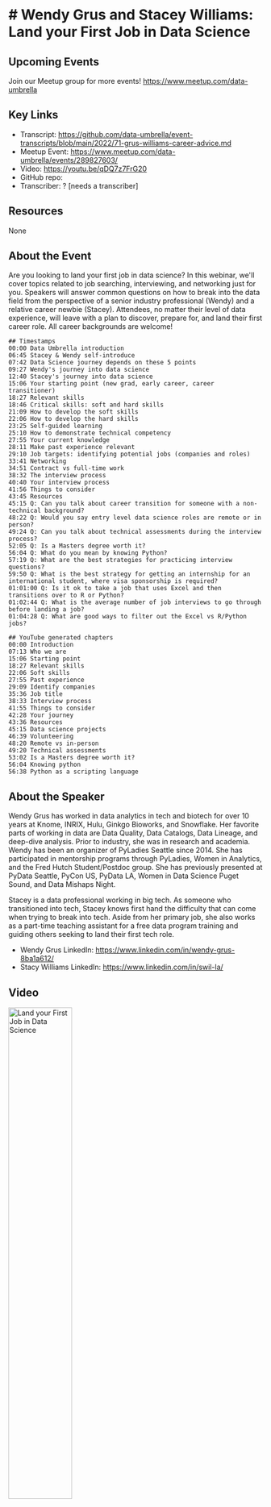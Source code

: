 # # Wendy Grus and Stacey Williams: Land your First Job in Data Science

## Upcoming Events
Join our Meetup group for more events!
https://www.meetup.com/data-umbrella

## Key Links
- Transcript: https://github.com/data-umbrella/event-transcripts/blob/main/2022/71-grus-williams-career-advice.md 
- Meetup Event: https://www.meetup.com/data-umbrella/events/289827603/
- Video: https://youtu.be/qDQ7z7FrG20
- GitHub repo:  
- Transcriber:  ? [needs a transcriber]

## Resources
None

## About the Event
Are you looking to land your first job in data science? In this webinar, we'll cover topics related to job searching, interviewing, and networking just for you. Speakers will answer common questions on how to break into the data field from the perspective of a senior industry professional (Wendy) and a relative career newbie (Stacey). Attendees, no matter their level of data experience, will leave with a plan to discover, prepare for, and land their first career role. All career backgrounds are welcome!


```
## Timestamps
00:00 Data Umbrella introduction
06:45 Stacey & Wendy self-introduce
07:42 Data Science journey depends on these 5 points
09:27 Wendy's journey into data science
12:40 Stacey's journey into data science
15:06 Your starting point (new grad, early career, career transitioner)
18:27 Relevant skills
18:46 Critical skills: soft and hard skills
21:09 How to develop the soft skills
22:06 How to develop the hard skills
23:25 Self-guided learning
25:10 How to demonstrate technical competency
27:55 Your current knowledge
28:11 Make past experience relevant
29:10 Job targets: identifying potential jobs (companies and roles)
33:41 Networking
34:51 Contract vs full-time work
38:32 The interview process
40:40 Your interview process
41:56 Things to consider
43:45 Resources
45:15 Q: Can you talk about career transition for someone with a non-technical background?
48:22 Q: Would you say entry level data science roles are remote or in person?
49:24 Q: Can you talk about technical assessments during the interview process?
52:05 Q: Is a Masters degree worth it?
56:04 Q: What do you mean by knowing Python?
57:19 Q: What are the best strategies for practicing interview questions?
59:50 Q: What is the best strategy for getting an internship for an international student, where visa sponsorship is required?
01:01:00 Q: Is it ok to take a job that uses Excel and then transitions over to R or Python?
01:02:44 Q: What is the average number of job interviews to go through before landing a job?
01:04:28 Q: What are good ways to filter out the Excel vs R/Python jobs?
```

```
## YouTube generated chapters
00:00 Introduction
07:13 Who we are
15:06 Starting point
18:27 Relevant skills
22:06 Soft skills
27:55 Past experience
29:09 Identify companies
35:36 Job title
38:33 Interview process
41:55 Things to consider
42:28 Your journey
43:36 Resources
45:15 Data science projects
46:39 Volunteering
48:20 Remote vs in-person
49:20 Technical assessments
53:02 Is a Masters degree worth it?
56:04 Knowing python
56:38 Python as a scripting language
```


## About the Speaker
Wendy Grus has worked in data analytics in tech and biotech for over 10 years at Knome, INRIX, Hulu, Ginkgo Bioworks, and Snowflake. Her favorite parts of working in data are Data Quality, Data Catalogs, Data Lineage, and deep-dive analysis. Prior to industry, she was in research and academia. Wendy has been an organizer of PyLadies Seattle since 2014. She has participated in mentorship programs through PyLadies, Women in Analytics, and the Fred Hutch Student/Postdoc group. She has previously presented at PyData Seattle, PyCon US, PyData LA, Women in Data Science Puget Sound, and Data Mishaps Night.

Stacey is a data professional working in big tech. As someone who transitioned into tech, Stacey knows first hand the difficulty that can come when trying to break into tech. Aside from her primary job, she also works as a part-time teaching assistant for a free data program training and guiding others seeking to land their first tech role.

- Wendy Grus LinkedIn: https://www.linkedin.com/in/wendy-grus-8ba1a612/
- Stacy Williams LinkedIn: https://www.linkedin.com/in/swil-la/

## Video
<a href="http://www.youtube.com/watch?feature=player_embedded&v=qDQ7z7FrG20" target="_blank"><img src="http://img.youtube.com/vi/qDQ7z7FrG20/0.jpg"
alt="Land your First Job in Data Science" width="50%" /></a>

#careeradvice #datascience

## Transcript
